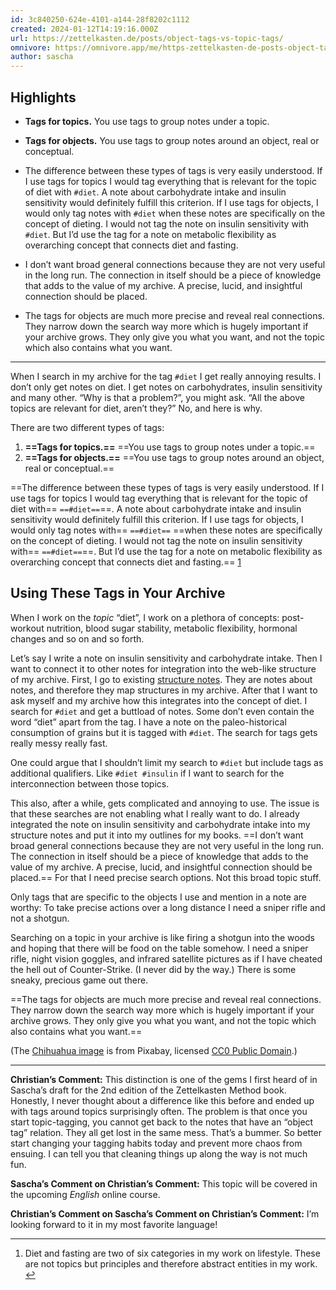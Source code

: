 ```yaml
---
id: 3c840250-624e-4101-a144-28f8202c1112
created: 2024-01-12T14:19:16.000Z
url: https://zettelkasten.de/posts/object-tags-vs-topic-tags/
omnivore: https://omnivore.app/me/https-zettelkasten-de-posts-object-tags-vs-topic-tags-18cfe058dc2
author: sascha
---
```


## Highlights

- **Tags for topics.** You use tags to group notes under a topic. 

- **Tags for objects.** You use tags to group notes around an object, real or conceptual. 

- The difference between these types of tags is very easily understood. If I use tags for topics I would tag everything that is relevant for the topic of diet with `#diet`. A note about carbohydrate intake and insulin sensitivity would definitely fulfill this criterion. If I use tags for objects, I would only tag notes with `#diet` when these notes are specifically on the concept of dieting. I would not tag the note on insulin sensitivity with `#diet`. But I’d use the tag for a note on metabolic flexibility as overarching concept that connects diet and fasting. 

- I don’t want broad general connections because they are not very useful in the long run. The connection in itself should be a piece of knowledge that adds to the value of my archive. A precise, lucid, and insightful connection should be placed. 

- The tags for objects are much more precise and reveal real connections. They narrow down the search way more which is hugely important if your archive grows. They only give you what you want, and not the topic which also contains what you want. 

---

When I search in my archive for the tag `#diet` I get really annoying results. I don’t only get notes on diet. I get notes on carbohydrates, insulin sensitivity and many other. “Why is that a problem?”, you might ask. “All the above topics are relevant for diet, aren’t they?” No, and here is why.

There are two different types of tags: 

1. **==Tags for topics.==** ==You use tags to group notes under a topic.==
2. **==Tags for objects.==** ==You use tags to group notes around an object, real or conceptual.==

==The difference between these types of tags is very easily understood. If I use tags for topics I would tag everything that is relevant for the topic of diet with== `==#diet==`==. A note about carbohydrate intake and insulin sensitivity would definitely fulfill this criterion. If I use tags for objects, I would only tag notes with== `==#diet==` ==when these notes are specifically on the concept of dieting. I would not tag the note on insulin sensitivity with== `==#diet==`==. But I’d use the tag for a note on metabolic flexibility as overarching concept that connects diet and fasting.== [1](#fn1)

## Using These Tags in Your Archive

When I work on the _topic_ “diet”, I work on a plethora of concepts: post-workout nutrition, blood sugar stability, metabolic flexibility, hormonal changes and so on and so forth.

Let’s say I write a note on insulin sensitivity and carbohydrate intake. Then I want to connect it to other notes for integration into the web-like structure of my archive. First, I go to existing [structure notes](https://zettelkasten.de/posts/three-layers-structure-zettelkasten/). They are notes about notes, and therefore they map structures in my archive. After that I want to ask myself and my archive how this integrates into the concept of diet. I search for `#diet` and get a buttload of notes. Some don’t even contain the word “diet” apart from the tag. I have a note on the paleo-historical consumption of grains but it is tagged with `#diet`. The search for tags gets really messy really fast. 

One could argue that I shouldn’t limit my search to `#diet` but include tags as additional qualifiers. Like `#diet #insulin` if I want to search for the interconnection between those topics. 

This also, after a while, gets complicated and annoying to use. The issue is that these searches are not enabling what I really want to do. I already integrated the note on insulin sensitivity and carbohydrate intake into my structure notes and put it into my outlines for my books. ==I don’t want broad general connections because they are not very useful in the long run. The connection in itself should be a piece of knowledge that adds to the value of my archive. A precise, lucid, and insightful connection should be placed.== For that I need precise search options. Not this broad topic stuff. 

Only tags that are specific to the objects I use and mention in a note are worthy: To take precise actions over a long distance I need a sniper rifle and not a shotgun. 

Searching on a topic in your archive is like firing a shotgun into the woods and hoping that there will be food on the table somehow. I need a sniper rifle, night vision goggles, and infrared satellite pictures as if I have cheated the hell out of Counter-Strike. (I never did by the way.) There is some sneaky, precious game out there.

==The tags for objects are much more precise and reveal real connections. They narrow down the search way more which is hugely important if your archive grows. They only give you what you want, and not the topic which also contains what you want.==

(The [Chihuahua image](https://pixabay.com/en/dog-chihuahua-animal-breed-friend-778253/) is from Pixabay, licensed [CC0 Public Domain](https://creativecommons.org/publicdomain/zero/1.0/deed.en).)

---

**Christian’s Comment:** This distinction is one of the gems I first heard of in Sascha’s draft for the 2nd edition of the Zettelkasten Method book. Honestly, I never thought about a difference like this before and ended up with tags around topics surprisingly often. The problem is that once you start topic-tagging, you cannot get back to the notes that have an “object tag” relation. They all get lost in the same mess. That’s a bummer. So better start changing your tagging habits today and prevent more chaos from ensuing. I can tell you that cleaning things up along the way is not much fun.

**Sascha’s Comment on Christian’s Comment:** This topic will be covered in the upcoming _English_ online course.

**Christian’s Comment on Sascha’s Comment on Christian’s Comment:** I’m looking forward to it in my most favorite language!

---

1. Diet and fasting are two of six categories in my work on lifestyle. These are not topics but principles and therefore abstract entities in my work. [↩](#fnref1)